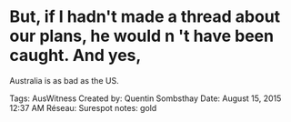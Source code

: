 # But, if I hadn't made a thread about our plans, he would n 't have been caught. And yes,
Australia is as bad as the US.

Tags: AusWitness
Created by: Quentin Sombsthay
Date: August 15, 2015 12:37 AM
Réseau: Surespot
notes: gold